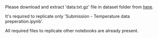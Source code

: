 Please download and extract 'data.txt.gz'  file in dataset folder from [here](http://db.csail.mit.edu/labdata/labdata.html).


It's required to replicate only 'Submission - Temperature data preperation.ipynb'.


All required files to replicate other notebooks are already present.
